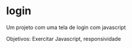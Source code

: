 # login

Um projeto com uma tela de login com javascript

Objetivos: Exercitar Javascript, responsividade
